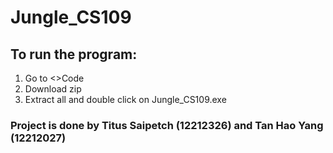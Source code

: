 # Jungle_CS109
## To run the program:
  1. Go to <>Code
  2. Download zip
  3. Extract all and double click on Jungle_CS109.exe
### Project is done by Titus Saipetch (12212326) and Tan Hao Yang (12212027)
